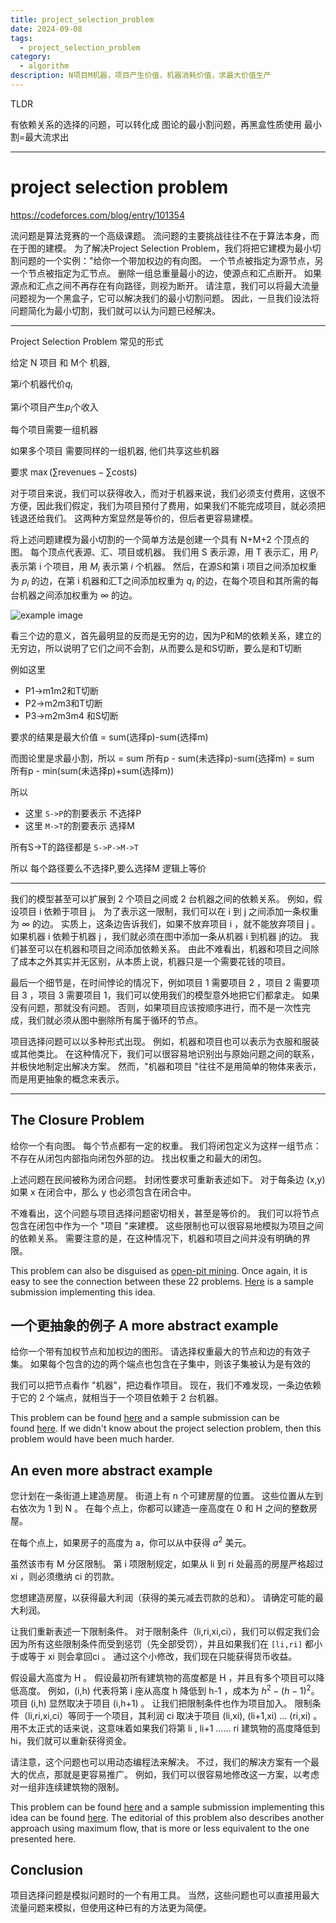 ```yaml
---
title: project_selection_problem
date: 2024-09-08
tags:
  - project_selection_problem
category:
  - algorithm
description: N项目M机器，项目产生价值，机器消耗价值，求最大价值生产
---
```


TLDR

有依赖关系的选择的问题，可以转化成 图论的最小割问题，再黑盒性质使用 最小割=最大流求出

---


# project selection problem

https://codeforces.com/blog/entry/101354

流问题是算法竞赛的一个高级课题。 流问题的主要挑战往往不在于算法本身，而在于图的建模。 为了解决Project Selection Problem，我们将把它建模为最小切割问题的一个实例："给你一个带加权边的有向图。 一个节点被指定为源节点，另一个节点被指定为汇节点。 删除一组总重量最小的边，使源点和汇点断开。 如果源点和汇点之间不再存在有向路径，则视为断开。 请注意，我们可以将最大流量问题视为一个黑盒子，它可以解决我们的最小切割问题。 因此，一旦我们设法将问题简化为最小切割，我们就可以认为问题已经解决。


---

Project Selection Problem 常见的形式

<!--more-->

给定 N 项目 和 M个 机器,

第$i$个机器代价$q_i$

第$i$个项目产生$p_i$个收入

每个项目需要一组机器

如果多个项目 需要同样的一组机器, 他们共享这些机器

要求 $\max(\sum \mathrm{revenues} - \sum \mathrm{costs})$

对于项目来说，我们可以获得收入，而对于机器来说，我们必须支付费用，这很不方便，因此我们假定，我们为项目预付了费用，如果我们不能完成项目，就必须把钱退还给我们。 这两种方案显然是等价的，但后者更容易建模。

将上述问题建模为最小切割的一个简单方法是创建一个具有 N+M+2 个顶点的图。 每个顶点代表源、汇、项目或机器。 我们用 S 表示源，用 T 表示汇，用 $P_i$ 表示第 i 个项目，用 $M_i$ 表示第 $i$ 个机器。 然后，在源S和第 i 项目之间添加权重为 $p_i$ 的边，在第 i 机器和汇T之间添加权重为 $q_i$ 的边，在每个项目和其所需的每台机器之间添加权重为 ∞  的边。

![example image](https://codeforces.com/predownloaded/71/f3/71f3e73abf76c95827703a08066ef140565994f3.png)

看三个边的意义，首先最明显的反而是无穷的边，因为P和M的依赖关系，建立的无穷边，所以说明了它们之间不会割，从而要么是和S切断，要么是和T切断

例如这里

- P1->m1m2和T切断
- P2->m2m3和T切断
- P3->m2m3m4 和S切断

要求的结果是最大价值 = sum(选择p)-sum(选择m)

而图论里是求最小割，所以 = sum 所有p - sum(未选择p)-sum(选择m) = sum 所有p - min(sum(未选择p)+sum(选择m))

所以 

- 这里 `S->P`的割要表示 不选择P
- 这里 `M->T`的割要表示 选择M

所有S->T的路径都是 `S->P->M->T`

所以 每个路径要么不选择P,要么选择M 逻辑上等价

---

我们的模型甚至可以扩展到 2 个项目之间或 2 台机器之间的依赖关系。 例如，假设项目 i 依赖于项目 j。 为了表示这一限制，我们可以在 i 到 j 之间添加一条权重为 ∞  的边。 实质上，这条边告诉我们，如果不放弃项目 i ，就不能放弃项目 j 。 如果机器 i 依赖于机器 j ，我们就必须在图中添加一条从机器 i 到机器 j的边。 我们甚至可以在机器和项目之间添加依赖关系。 由此不难看出，机器和项目之间除了成本之外其实并无区别，从本质上说，机器只是一个需要花钱的项目。

最后一个细节是，在时间悖论的情况下，例如项目 1 需要项目 2 ，项目 2  需要项目 3 ，项目 3  需要项目  1，我们可以使用我们的模型意外地把它们都拿走。 如果没有问题，那就没有问题。 否则，如果项目应该按顺序进行，而不是一次性完成，我们就必须从图中删除所有属于循环的节点。

项目选择问题可以以多种形式出现。 例如，机器和项目也可以表示为衣服和服装或其他类比。 在这种情况下，我们可以很容易地识别出与原始问题之间的联系，并极快地制定出解决方案。 然而，"机器和项目 "往往不是用简单的物体来表示，而是用更抽象的概念来表示。

---

## The Closure Problem

给你一个有向图。 每个节点都有一定的权重。 我们将闭包定义为这样一组节点：不存在从闭包内部指向闭包外部的边。 找出权重之和最大的闭包。

上述问题在民间被称为闭合问题。 封闭性要求可重新表述如下。 对于每条边 (x,y)  如果 x 在闭合中，那么 y 也必须包含在闭合中。

不难看出，这个问题与项目选择问题密切相关，甚至是等价的。 我们可以将节点包含在闭包中作为一个 "项目 "来建模。 这些限制也可以很容易地模拟为项目之间的依赖关系。 需要注意的是，在这种情况下，机器和项目之间并没有明确的界限。

This problem can also be disguised as [open-pit mining](https://open.kattis.com/problems/openpitmining). Once again, it is easy to see the connection between these 22 problems. [Here](https://pastebin.com/iJhP7yJw) is a sample submission implementing this idea.

## 一个更抽象的例子 A more abstract example

给你一个带有加权节点和加权边的图形。 请选择权重最大的节点和边的有效子集。 如果每个包含的边的两个端点也包含在子集中，则该子集被认为是有效的

我们可以把节点看作 "机器"，把边看作项目。 现在，我们不难发现，一条边依赖于它的 2 个端点，就相当于一个项目依赖于 2 台机器。

This problem can be found [here](https://codeforces.com/contest/1082/problem/G) and a sample submission can be found [here](https://codeforces.com/contest/1082/submission/151098821). If we didn't know about the project selection problem, then this problem would have been much harder.

## An even more abstract example

您计划在一条街道上建造房屋。 街道上有 n 个可建房屋的位置。 这些位置从左到右依次为 1 到 N 。 在每个点上，你都可以建造一座高度在 0 和 H 之间的整数房屋。

在每个点上，如果房子的高度为 a，你可以从中获得 $a^2$ 美元。

虽然该市有 M  分区限制。 第 i 项限制规定，如果从 li  到 ri 处最高的房屋严格超过 xi ，则必须缴纳 ci 的罚款。

您想建造房屋，以获得最大利润（获得的美元减去罚款的总和）。 请确定可能的最大利润。

让我们重新表述一下限制条件。 对于限制条件（li,ri,xi,ci），我们可以假定我们会因为所有这些限制条件而受到惩罚（先全部受罚），并且如果我们在 `[li,ri]`  都小于或等于 xi 则会拿回ci  。 通过这个小修改，我们现在只能获得货币收益。

假设最大高度为 H 。 假设最初所有建筑物的高度都是 H ，并且有多个项目可以降低高度。 例如，(i,h) 代表将第 i 座从高度 h 降低到 h-1 ，成本为 $h^2-(h-1)^2$。 项目 (i,h)  显然取决于项目 (i,h+1)  。 让我们把限制条件也作为项目加入。 限制条件（li,ri,xi,ci）等同于一个项目，其利润 ci  取决于项目 (li,xi), (li+1,xi) ... (ri,xi)  。 用不太正式的话来说，这意味着如果我们将第 li , li+1  ...... ri 建筑物的高度降低到 hi，我们就可以重新获得资金。

请注意，这个问题也可以用动态编程法来解决。 不过，我们的解决方案有一个最大的优点，那就是更容易推广。 例如，我们可以很容易地修改这一方案，以考虑对一组非连续建筑物的限制。

This problem can be found [here](https://codeforces.com/problemset/problem/1146/G) and a sample submission implementing this idea can be found [here](https://codeforces.com/contest/1146/submission/151218407). The editorial of this problem also describes another approach using maximum flow, that is more or less equivalent to the one presented here.

## Conclusion

项目选择问题是模拟问题时的一个有用工具。 当然，这些问题也可以直接用最大流量问题来模拟，但使用这种已有的方法更为简便。
